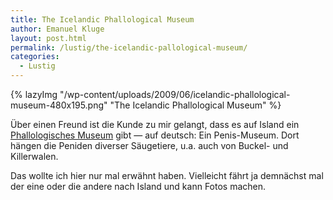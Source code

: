 ```yaml
---
title: The Icelandic Phallological Museum
author: Emanuel Kluge
layout: post.html
permalink: /lustig/the-icelandic-pallological-museum/
categories:
  - Lustig
---
```


{% lazyImg "/wp-content/uploads/2009/06/icelandic-phallological-museum-480x195.png" "The Icelandic Phallological Museum" %}

Über einen Freund ist die Kunde zu mir gelangt, dass es auf Island ein [Phallologisches Museum][ismennt] gibt &mdash; auf deutsch: Ein Penis-Museum. Dort hängen die Peniden diverser Säugetiere, u.a. auch von Buckel- und Killerwalen.

Das wollte ich hier nur mal erwähnt haben. Vielleicht fährt ja demnächst mal der eine oder die andere nach Island und kann Fotos machen.

[ismennt]: http://www.ismennt.is/not/phallus/ger.htm
